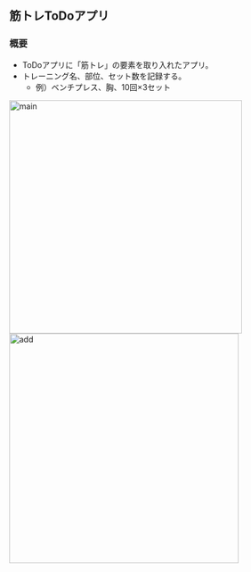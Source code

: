 ## 筋トレToDoアプリ

### 概要
- ToDoアプリに「筋トレ」の要素を取り入れたアプリ。
- トレーニング名、部位、セット数を記録する。
  - 例）ベンチプレス、胸、10回×3セット

<img width="418" alt="main" src="https://user-images.githubusercontent.com/57867492/106296442-06489000-6295-11eb-80be-c6898d0a9412.png">
<img width="412" alt="add" src="https://user-images.githubusercontent.com/57867492/106296486-1496ac00-6295-11eb-82db-3758ed18e840.png">
